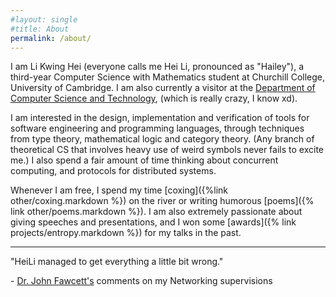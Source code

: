 ```yaml
---
#layout: single
#title: About
permalink: /about/
---
```

I am Li Kwing Hei (everyone calls me Hei Li, pronounced as "Hailey"), a third-year Computer Science with Mathematics student at Churchill College, University of Cambridge.  I am also currently a visitor at the [Department of Computer Science and Technology](https://www.cst.cam.ac.uk/), (which is really crazy, I know xd).

I am interested in the design, implementation and verification of tools for software engineering and programming languages, through techniques from type theory, mathematical logic and category theory. (Any branch of theoretical CS that involves heavy use of weird symbols  never fails to excite me.) I also spend a fair amount of time thinking about concurrent computing, and protocols for distributed systems.

Whenever I am free, I spend my  time [coxing]({%link other/coxing.markdown %}) on the river or writing humorous [poems]({% link  other/poems.markdown %}). I am also extremely passionate about giving speeches and presentations, and I won some [awards]({% link  projects/entropy.markdown %}) for my talks in the past.

--------------

"HeiLi managed to get everything a little bit wrong."

  \- [Dr. John Fawcett's](https://www.chu.cam.ac.uk/people/view/john-fawcett/) comments on my Networking supervisions 

<!--- 
This is the base Jekyll theme. You can find out more info about customizing your Jekyll theme, as well as basic Jekyll usage documentation at [jekyllrb.com](https://jekyllrb.com/)

You can find the source code for Minima at GitHub:
[jekyll][jekyll-organization] /
[minima](https://github.com/jekyll/minima)

You can find the source code for Jekyll at GitHub:
[jekyll][jekyll-organization] /
[jekyll](https://github.com/jekyll/jekyll)


[jekyll-organization]: https://github.com/jekyll
-->